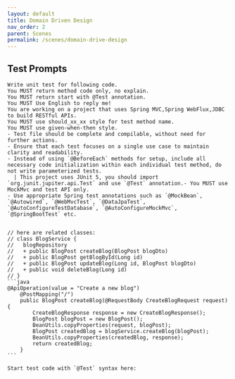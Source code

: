 ```yaml
---
layout: default
title: Domain Driven Design
nav_order: 2
parent: Scenes
permalink: /scenes/domain-drive-design
---
```


## Test Prompts

    Write unit test for following code.
    You MUST return method code only, no explain.
    You MUST return start with @Test annotation.
    You MUST Use English to reply me!
    You are working on a project that uses Spring MVC,Spring WebFlux,JDBC to build RESTful APIs.
    You MUST use should_xx_xx style for test method name.
    You MUST use given-when-then style.
    - Test file should be complete and compilable, without need for further actions.
    - Ensure that each test focuses on a single use case to maintain clarity and readability.
    - Instead of using `@BeforeEach` methods for setup, include all necessary code initialization within each individual test method, do not write parameterized tests.
      | This project uses JUnit 5, you should import `org.junit.jupiter.api.Test` and use `@Test` annotation.- You MUST use MockMvc and test API only.
    - Use appropriate Spring test annotations such as `@MockBean`, `@Autowired`, `@WebMvcTest`, `@DataJpaTest`, `@AutoConfigureTestDatabase`, `@AutoConfigureMockMvc`, `@SpringBootTest` etc.
    
    
    // here are related classes:
    // class BlogService {
    //   blogRepository
    //   + public BlogPost createBlog(BlogPost blogDto)
    //   + public BlogPost getBlogById(Long id)
    //   + public BlogPost updateBlog(Long id, BlogPost blogDto)
    //   + public void deleteBlog(Long id)
    // }
    ```java
    @ApiOperation(value = "Create a new blog")
        @PostMapping("/")
        public BlogPost createBlog(@RequestBody CreateBlogRequest request) {
            CreateBlogResponse response = new CreateBlogResponse();
            BlogPost blogPost = new BlogPost();
            BeanUtils.copyProperties(request, blogPost);
            BlogPost createdBlog = blogService.createBlog(blogPost);
            BeanUtils.copyProperties(createdBlog, response);
            return createdBlog;
        }
    ```

    Start test code with `@Test` syntax here:  
